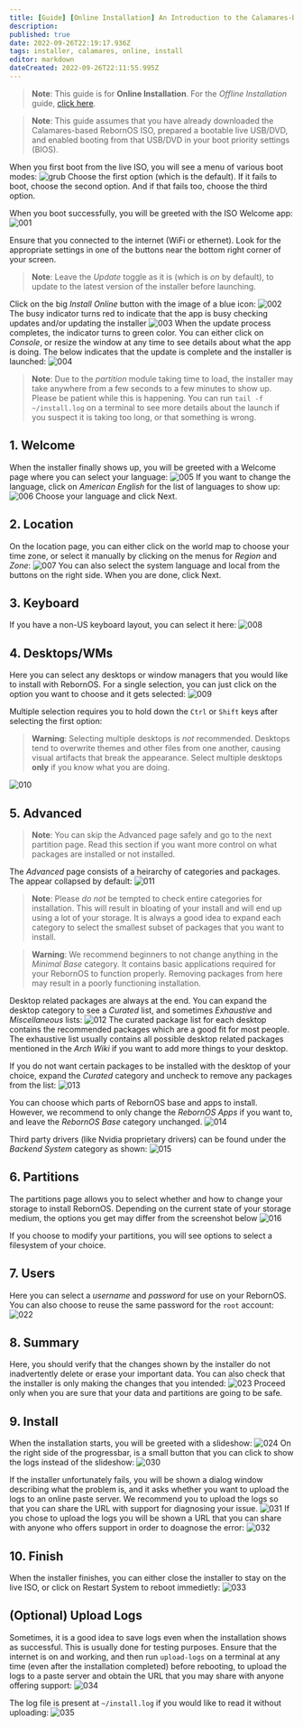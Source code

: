 ```yaml
---
title: [Guide] [Online Installation] An Introduction to the Calamares-based RebornOS ISO and Installer
description: 
published: true
date: 2022-09-26T22:19:17.936Z
tags: installer, calamares, online, install
editor: markdown
dateCreated: 2022-09-26T22:11:55.995Z
---
```


> **Note**: This guide is for **Online Installation**. For the *Offline Installation* guide, [click here](https://wiki.rebornos.org/en/installation/calamares_offline). 

> **Note**: This guide assumes that you have already downloaded the Calamares-based RebornOS ISO, prepared a bootable live USB/DVD, and enabled booting from that USB/DVD in your boot priority settings (BIOS).

When you first boot from the live ISO, you will see a menu of various boot modes:
![grub](upload://coO9uspYZ1vBUzsSHJTcnddY10O.png)
Choose the first option (which is the default). If it fails to boot, choose the second option. And if that fails too, choose the third option. 

When you boot successfully, you will be greeted with the ISO Welcome app: 
![001](upload://pA0iblYR7F4DSK1dntjhtJWAvSr.jpeg)

Ensure that you connected to the internet (WiFi or ethernet). Look for the appropriate settings in one of the buttons near the bottom right corner of your screen.

> **Note**: Leave the *Update* toggle as it is (which is *on* by default), to update to the latest version of the installer before launching. 

Click on the big *Install Online* button with the image of a blue icon: 
![002](upload://so6qdmfSTCTfsI300JOwl5jtfqG.png)
The busy indicator turns red to indicate that the app is busy checking updates and/or updating the installer 
![003](upload://252zzGYhEAQv2KfqFzAdsN1WIT1.png)
When the update process completes, the indicator turns to green color. You can either click on *Console*, or resize the window at any time to see details about what the app is doing. The below indicates that the update is complete and the installer is launched: 
![004](upload://Ad4E9u6FKRgijYNy0MxRD5Qlp55.png)
> **Note**: Due to the *partition* module taking time to load, the installer may take anywhere from a few seconds to a few minutes to show up. Please be patient while this is happening. You can run `tail -f ~/install.log` on a terminal to see more details about the launch if you suspect it is taking too long, or that something is wrong.

## 1. Welcome 
When the installer finally shows up, you will be greeted with a Welcome page where you can select your language: 
![005](upload://kIGw2T9FH7ZMYYn9Zi3Wen3cn4d.png)
If you want to change the language, click on *American English* for the list of languages to show up: 
![006](upload://xhnL49u23GYK8J6b0IgsKIgpgtF.png)
Choose your language and click Next.

## 2. Location
On the location page, you can either click on the world map to choose your time zone, or select it manually by clicking on the menus for *Region* and *Zone*: 
![007](upload://6iAPflTKsyPy7CfHz8S7djqwXi8.png)
You can also select the system language and local from the buttons on the right side. When you are done, click Next.

## 3. Keyboard

If you have a non-US keyboard layout, you can select it here: 
![008](upload://sZBWTWzihCqlGug3r3rux14R6mT.png)

## 4. Desktops/WMs

Here you can select any desktops or window managers that you would like to install with RebornOS. For a single selection, you can just click on the option you want to choose and it gets selected: 
![009](upload://gbvUDRNeYx7IxtgOYJXtaSYE8M0.png)

Multiple selection requires you to hold down the `Ctrl` or `Shift` keys after selecting the first option:
> **Warning**: Selecting multiple desktops is *not* recommended. Desktops tend to overwrite themes and other files from one another, causing visual artifacts that break the appearance. Select multiple desktops **only** if you know what you are doing. 

![010](upload://pHuDH9UhzYCPiurKEwa6dy8461E.png)

## 5. Advanced

> **Note**: You can skip the Advanced page safely and go to the next partition page. Read this section if you want more control on what packages are installed or not installed. 

The *Advanced* page consists of a heirarchy of categories and packages. The appear collapsed by default:
![011](upload://xYLrhhqA5j9wVCRUNu4mrskj8tC.png)

> **Note**: Please *do not* be tempted to check entire categories for installation. This will result in bloating of your install and will end up using a lot of your storage. It is always a good idea to expand each category to select the smallest subset of packages that you want to install. 

> **Warning**: We recommend beginners to not change anything in the *Minimal Base* category. It contains basic applications required for your RebornOS to function properly. Removing packages from here may result in a poorly functioning installation. 

Desktop related packages are always at the end. You can expand the desktop category to see a *Curated* list, and sometimes *Exhaustive* and *Miscellaneous* lists: 
![012](upload://hmkbPvw0GzuzmYjzumSQH6DZAyt.png)
The curated package list for each desktop contains the recommended packages which are a good fit for most people. The exhaustive list usually contains all possible desktop related packages mentioned in the *Arch Wiki* if you want to add more things to your desktop. 

If you do not want certain packages to be installed with the desktop of your choice, expand the *Curated* category and uncheck to remove any packages from the list: 
![013](upload://b5UkWwrhk67aH2rL2UwtmWfe37D.png)

You can choose which parts of RebornOS base and apps to install. However, we recommend to only change the *RebornOS Apps* if you want to, and leave the *RebornOS Base* category unchanged. 
![014](upload://qm8wJYzvmlSSOlkR3y4HKMIBdhV.png)

Third party drivers (like Nvidia proprietary drivers) can be found under the *Backend System* category as shown: 
![015](upload://huuyIjJZqL1zupvhPAgpFXIkZpD.png)

## 6. Partitions

The partitions page allows you to select whether and how to change your storage to install RebornOS. Depending on the current state of your storage medium, the options you get may differ from the screenshot below
![016](upload://ckaXXWnczdw4cONDrG3zQCVLaMb.png)

If you choose to modify your partitions, you will see options to select a filesystem of your choice. 

## 7. Users

Here you can select a *username* and *password* for use on your RebornOS. You can also choose to reuse the same password for the `root` account: 
![022](upload://zMJ8Hk2hm0xJyHhrte48sXLwaHH.png)

## 8. Summary

Here, you should verify that the changes shown by the installer do not inadvertently delete or erase your important data. You can also check that the installer is only making the changes that you intended: 
![023](upload://fOQPgUdknYPoWWRErNMkWBhY2Cc.png)
Proceed only when you are sure that your data and partitions are going to be safe. 

## 9. Install

When the installation starts, you will be greeted with a slideshow:
![024](upload://qKBhD7xItCWWvXjPvqyMdyjkzB9.png)
On the right side of the progressbar, is a small button that you can click to show the logs instead of the slideshow: 
![030](upload://l7d8foeCYtHICm6N27ukBG2UBEe.png)

If the installer unfortunately fails, you will be shown a dialog window describing what the problem is, and it asks whether you want to upload the logs to an online paste server. We recommend you to upload the logs so that you can share the URL with support for diagnosing your issue. 
![031](upload://fOIopdW9htMo8Y5OiRnXObvhKCq.png)
If you chose to upload the logs you will be shown a URL that you can share with anyone who offers support in order to doagnose the error: 
![032](upload://oZgAlF2dBwHaLxV0sIoMl3Y6Pp1.png)

## 10. Finish

When the installer finishes, you can either close the installer to stay on the live ISO, or click on Restart System to reboot immedietly: 
![033](upload://xM53Sd0gLpG6h5FotjRhHJSfJJX.png)

## (Optional) Upload Logs

Sometimes, it is a good idea to save logs even when the installation shows as successful. This is usually done for testing purposes. Ensure that the internet is on and working, and then run `upload-logs` on a terminal at any time (even after the installation completed) before rebooting, to upload the logs to a paste server and obtain the URL that you may share with anyone offering support:
![034](upload://rWG068VusgInTrsos37pdWk4WLL.png)

The log file is present at `~/install.log` if you would like to read it without uploading:
![035](upload://6yy64mvxi9jzqotr1D0xs5GV4L8.png)